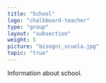 ```yaml
---
title: "School"
logo: "chalkboard-teacher"
type: "group"
layout: "subsection"
weight: 5
picture: "bisogni_scuola.jpg"
topic: "true"
---
```


Information about school.
